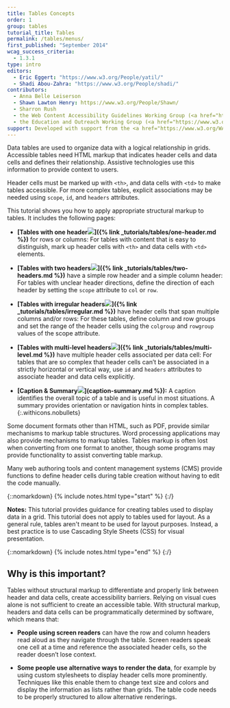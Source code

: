 ```yaml
---
title: Tables Concepts
order: 1
group: tables
tutorial_title: Tables
permalink: /tables/menus/
first_published: "September 2014"
wcag_success_criteria:
  - 1.3.1
type: intro
editors:
  - Eric Eggert: "https://www.w3.org/People/yatil/"
  - Shadi Abou-Zahra: "https://www.w3.org/People/shadi/"
contributors:
  - Anna Belle Leiserson
  - Shawn Lawton Henry: https://www.w3.org/People/Shawn/
  - Sharron Rush
  - the Web Content Accessibility Guidelines Working Group (<a href="https://www.w3.org/WAI/GL/">WCAG WG</a>)
  - the Education and Outreach Working Group (<a href="https://www.w3.org/WAI/EO/">EOWG</a>)
support: Developed with support from the <a href="https://www.w3.org/WAI/ACT/">WAI-ACT project</a>, co-funded by the <strong>European Commission <abbr title="Information Society Technologies">IST</abbr> Programme</strong>.
---
```


Data tables are used to organize data with a logical relationship in grids. Accessible tables need HTML markup that indicates header cells and data cells and defines their relationship. Assistive technologies use this information to provide context to users.

Header cells must be marked up with `<th>`, and data cells with `<td>` to make tables accessible. For more complex tables, explicit associations may be needed using `scope`, `id`, and `headers` attributes.

This tutorial shows you how to apply appropriate structural markup to tables. It includes the following pages:

-   **[Tables with one header![](img-simple.png)]({% link _tutorials/tables/one-header.md %})** for rows or columns: For tables with content that is easy to distinguish, mark up header cells with `<th>` and data cells with `<td>` elements.

-   **[Tables with two headers![](img-multidir.png)]({% link _tutorials/tables/two-headers.md %})** have a simple row header and a simple column header: For tables with unclear header directions, define the direction of each header by setting the `scope` attribute to `col` or `row`.

-   **[Tables with irregular headers![](img-irreg.png)]({% link _tutorials/tables/irregular.md %})** have header cells that span multiple columns and/or rows: For these tables, define column and row groups and set the range of the header cells using the `colgroup` and `rowgroup` values of the scope attribute.

-   **[Tables with multi-level headers![](img-multi.png)]({% link _tutorials/tables/multi-level.md %})**  have multiple header cells associated per data cell:  For tables that are so complex that header cells can’t be associated in a strictly horizontal or vertical way, use `id` and `headers` attributes to associate header and data cells explicitly.

-   **[Caption & Summary![](img-caption.png)](caption-summary.md %}):** A caption identifies the overall topic of a table and is useful in most situations. A summary provides orientation or navigation hints in complex tables.
{:.withicons.nobullets}

Some document formats other than HTML, such as PDF, provide similar mechanisms to markup table structures. Word processing applications may also provide mechanisms to markup tables. Tables markup is often lost when converting from one format to another, though some programs may provide functionality to assist converting table markup.

Many web authoring tools and content management systems (CMS) provide functions to define header cells during table creation without having to edit the code manually.

{::nomarkdown}
{% include notes.html type="start" %}
{:/}

**Notes:** This tutorial provides guidance for creating tables used to display data in a grid. This tutorial does not apply to tables used for layout. As a general rule, tables aren't meant to be used for layout purposes. Instead, a best practice is to use Cascading Style Sheets (CSS) for visual presentation.

{::nomarkdown}
{% include notes.html type="end" %}
{:/}

## Why is this important?

Tables without structural markup to differentiate and properly link between header and data cells, create accessibility barriers. Relying on visual cues alone is not sufficient to create an accessible table. With structural markup, headers and data cells can be programmatically determined by software, which means that:

-   **People using screen readers** can have the row and column headers read aloud as they navigate through the table. Screen readers speak one cell at a time and reference the associated header cells, so the reader doesn’t lose context.

-    **Some people use alternative ways to render the data**, for example by using custom stylesheets to display header cells more prominently. Techniques like this enable them to change text size and colors and display the information as lists rather than grids. The table code needs to be properly structured to allow alternative renderings.

